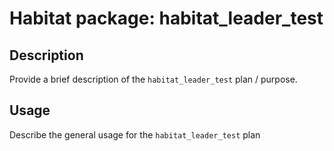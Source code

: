 # Habitat package: habitat_leader_test

## Description

Provide a brief description of the `habitat_leader_test` plan / purpose.

## Usage

Describe the general usage for the `habitat_leader_test` plan
